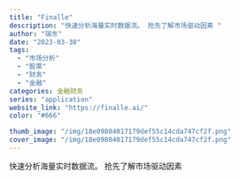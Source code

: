 ```yaml
---
title: "Finalle"
description: "快速分析海量实时数据流。 抢先了解市场驱动因素 "
author: "瑞东"
date: "2023-03-30"
tags:
  - "市场分析"
  - "股票"
  - "财务"
  - "金融"
categories: 金融财务
series: "application"
website_link: "https://finalle.ai/"
color: "#666"

thumb_image: "/img/18e09804017179def55c14cda747cf2f.png"
cover_image: "/img/18e09804017179def55c14cda747cf2f.png"
---
```


快速分析海量实时数据流。 抢先了解市场驱动因素 